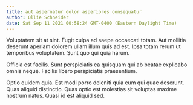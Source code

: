 ```yaml
---
title: aut aspernatur dolor asperiores consequatur
author: Ollie Schneider
date: Sat Sep 11 2021 00:58:24 GMT-0400 (Eastern Daylight Time)
---
```

Voluptatem sit at sint. Fugit culpa ad saepe occaecati totam. Aut mollitia deserunt aperiam dolorem ullam illum quis ad est. Ipsa totam rerum ut temporibus voluptatem. Sunt quo qui quia harum.

 Officia est facilis. Sunt perspiciatis ea quisquam qui ab beatae explicabo omnis neque. Facilis libero perspiciatis praesentium.

 Optio quidem quia. Est modi porro deleniti quia eum qui quae deserunt. Quas aliquid distinctio. Quas optio est molestias sit voluptas maxime nostrum natus. Quasi id est aliquid sed.